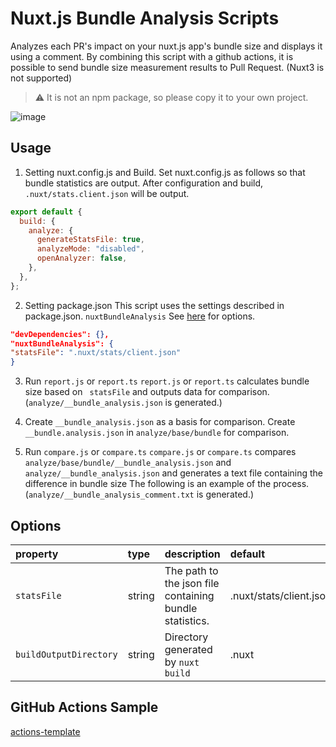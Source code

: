 # Nuxt.js Bundle Analysis Scripts

Analyzes each PR's impact on your nuxt.js app's bundle size and displays it using a comment.
By combining this script with a github actions, it is possible to send bundle size measurement results to Pull Request.
(Nuxt3 is not supported)

> ⚠️ It is not an npm package, so please copy it to your own project.

![image](https://user-images.githubusercontent.com/43837308/159209639-518f7136-e471-41d0-8305-a67265432082.png)


## Usage

1. Setting nuxt.config.js and Build.
   Set nuxt.config.js as follows so that bundle statistics are output.
   After configuration and build, `.nuxt/stats.client.json` will be output.

```js:nuxt.config.js
export default {
  build: {
    analyze: {
      generateStatsFile: true,
      analyzeMode: "disabled",
      openAnalyzer: false,
    },
  },
};
```

2. Setting package.json
   This script uses the settings described in package.json. `nuxtBundleAnalysis`
   See [here](#Options) for options.

```json:package.json
"devDependencies": {},
"nuxtBundleAnalysis": {
"statsFile": ".nuxt/stats/client.json"
}
```

3. Run `report.js` or `report.ts`
   `report.js` or `report.ts` calculates bundle size based on ` statsFile` and outputs data for comparison.(`analyze/__bundle_analysis.json` is generated.)

4. Create `__bundle_analysis.json` as a basis for comparison.
   Create `__bundle.analysis.json` in `analyze/base/bundle` for comparison.

5. Run `compare.js` or `compare.ts`
   `compare.js` or `compare.ts` compares `analyze/base/bundle/__bundle_analysis.json` and `analyze/__bundle_analysis.json` and generates a text file containing the difference in bundle size The following is an example of the process.(`analyze/__bundle_analysis_comment.txt` is generated.)

## Options

| property               | type   | description                                             | default                 |
| :--------------------- | :----- | :------------------------------------------------------ | :---------------------- |
| `statsFile`            | string | The path to the json file containing bundle statistics. | .nuxt/stats/client.json |
| `buildOutputDirectory` | string | Directory generated by `nuxt build`                     | .nuxt                   |

## GitHub Actions Sample

[actions-template](https://github.com/wattanx/nuxt-bundle-analysis/tree/main/actions-template/nuxt-bundle-analysis.yml)
